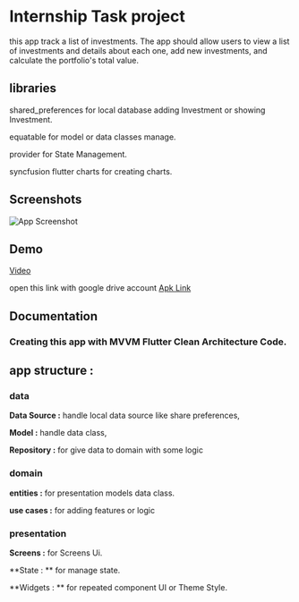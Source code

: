 
# Internship Task project

this app track a list of investments. The app should allow users to view a list of investments and details about each one, add new investments, and calculate the portfolio's total value. 



## libraries
shared_preferences for local database adding Investment or showing Investment.

equatable for model or data classes manage.

provider for State Management.

syncfusion flutter charts for creating charts.

## Screenshots

![App Screenshot](https://github.com/user-attachments/assets/6325887d-b71a-49e6-88e5-8edd9c00eda7)
## Demo

[Video](https://github.com/user-attachments/assets/51203550-84a7-43c4-8f77-224af66269f7)

open this link with google drive account
[Apk Link](https://drive.google.com/file/d/1lkYzX0T0ZijfeLBPo0SlXJwvFl5eq_58/view?usp=drive_link)
## Documentation

### Creating this app with MVVM Flutter Clean Architecture Code.

## app structure :

### data 

**Data Source :** handle local data source like share preferences,

**Model :** handle data class,

**Repository :** for give data to domain with some logic 

### domain
**entities :** for presentation models data class.

**use cases :** for adding features or logic      

### presentation

**Screens :** for Screens Ui.

**State : ** for manage state.  

**Widgets : **  for repeated component UI or Theme Style. 



